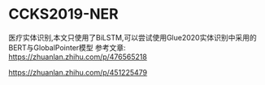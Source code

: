 # CCKS2019-NER
医疗实体识别,本文只使用了BiLSTM,可以尝试使用Glue2020实体识别中采用的BERT与GlobalPointer模型
参考文章:
https://zhuanlan.zhihu.com/p/476565218

https://zhuanlan.zhihu.com/p/451225479
